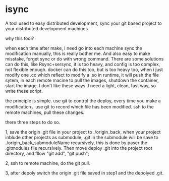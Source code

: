 # isync

A tool used to easy distributed development, sync your git based project to your distributed development machines.

why this tool?

when each time after make, I need go into each machine sync the modification manually, this is really bother me. And also easy to make misstake, forget sync or do with wrong command. There are some solutions can do this, like Rsync+sersync, it is too heavy, and config is too complex, not flexible enough. docker can do this too, but is too heavy too, when i just modify one .cc which reflect to modify a .so in runtime, it will push the file sytem, in each remote macine to pull the images, shutdown the container, start the image.
I don't like these ways. I need a light, clean, fast way, so write these script.


the principle is simple. use git to control the deploy, every time you make a modification，use git to record which file has been modified. ssh to the remote machines, pull these changes.

there three steps to do so.

1, save the origin .git file in your project to ./origin_back, when your project inblude other projects as submodule, .git in the submodule will be save to ./origin_back_submoduleName recursively, this is done by paser the .gitmodules file recursively. Then move deploy .git into the project root directory, and fllow "git add", "git push";

2, ssh to remote machine, do the git pull.

3, after depoly switch the origin .git file saved in step1 and the depolyed .git.
